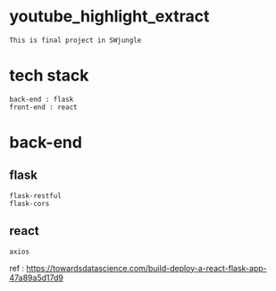# youtube_highlight_extract
    This is final project in SWjungle

# tech stack
    back-end : flask
    front-end : react 

# back-end

## flask
    flask-restful
    flask-cors
## react
    axios

ref : https://towardsdatascience.com/build-deploy-a-react-flask-app-47a89a5d17d9
